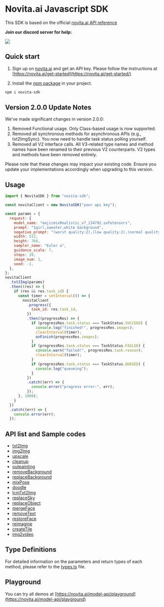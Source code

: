 <!-- @format -->

# Novita.ai Javascript SDK

This SDK is based on the official [novita.ai API reference](https://docs.novita.ai/)

**Join our discord server for help:**

[![](https://dcbadge.vercel.app/api/server/YyPRAzwp7P)](https://discord.gg/YyPRAzwp7P)

## Quick start

1. Sign up on [novita.ai](https://novita.ai) and get an API key. Please follow the instructions at [https://novita.ai/get-started](https://novita.ai/get-started/)

2. Install the [npm package](https://www.npmjs.com/package/novita-sdk) in your project.

```bash
npm i novita-sdk
```

## Version 2.0.0 Update Notes

We've made significant changes in version 2.0.0:

1. Removed Functional usage. Only Class-based usage is now supported.
2. Removed all synchronous methods for asynchronous APIs (e.g., txt2ImgSync). You now need to handle task status polling yourself.
3. Removed all V2 interface calls. All V3-related type names and method names have been renamed to their previous V2 counterparts. V2 types and methods have been removed entirely.

Please note that these changes may impact your existing code. Ensure you update your implementations accordingly when upgrading to this version.

## Usage

```javascript
import { NovitaSDK } from "novita-sdk";

const novitaClient = new NovitaSDK("your api key");

const params = {
  request: {
    model_name: "majicmixRealistic_v7_134792.safetensors",
    prompt: "1girl,sweater,white background",
    negative_prompt: "(worst quality:2),(low quality:2),(normal quality:2),lowres,watermark,",
    width: 512,
    height: 768,
    sampler_name: "Euler a",
    guidance_scale: 7,
    steps: 20,
    image_num: 1,
    seed: -1,
  },
};
novitaClient
  .txt2Img(params)
  .then((res) => {
    if (res && res.task_id) {
      const timer = setInterval(() => {
        novitaClient
          .progress({
            task_id: res.task_id,
          })
          .then((progressRes) => {
            if (progressRes.task.status === TaskStatus.SUCCEED) {
              console.log("finished!", progressRes.images);
              clearInterval(timer);
              onFinish(progressRes.images);
            }
            if (progressRes.task.status === TaskStatus.FAILED) {
              console.warn("failed!", progressRes.task.reason);
              clearInterval(timer);
            }
            if (progressRes.task.status === TaskStatus.QUEUED) {
              console.log("queueing");
            }
          })
          .catch((err) => {
            console.error("progress error:", err);
          });
      }, 1000);
    }
  })
  .catch((err) => {
    console.error(err);
  });
```

## API list and Sample codes

- [txt2Img](https://github.com/novitalabs/javascript-sdk/blob/main/examples/txt2Img.js)
- [img2Img](https://github.com/novitalabs/javascript-sdk/blob/main/examples/img2Img.js)
- [upscale](https://github.com/novitalabs/javascript-sdk/blob/main/examples/upscale.js)
- [cleanup](https://github.com/novitalabs/javascript-sdk/blob/main/examples/cleanup.js)
- [outpainting](https://github.com/novitalabs/javascript-sdk/blob/main/examples/outpainting.js)
- [removeBackground](https://github.com/novitalabs/javascript-sdk/blob/main/examples/removebg.js)
- [replaceBackground](https://github.com/novitalabs/javascript-sdk/blob/main/examples/replacebg.js)
- [mixPose](https://github.com/novitalabs/javascript-sdk/blob/main/examples/mixpose.js)
- [doodle](https://github.com/novitalabs/javascript-sdk/blob/main/examples/doodle.js)
- [lcmTxt2Img](https://github.com/novitalabs/javascript-sdk/blob/main/examples/lcm_txt2img.js)
- [replaceSky](https://github.com/novitalabs/javascript-sdk/blob/main/examples/replace_sky.js)
- [replaceObject](https://github.com/novitalabs/javascript-sdk/blob/main/examples/replace_object.js)
- [mergeFace](https://github.com/novitalabs/javascript-sdk/blob/main/examples/merge_face.js)
- [removeText](https://github.com/novitalabs/javascript-sdk/blob/main/examples/removetxt.js)
- [restoreFace](https://github.com/novitalabs/javascript-sdk/blob/main/examples/restore_face.js)
- [reimagine](https://github.com/novitalabs/javascript-sdk/blob/main/examples/reimagine.js)
- [createTile](https://github.com/novitalabs/javascript-sdk/blob/main/examples/createtile.js)
- [img2video](https://github.com/novitalabs/javascript-sdk/blob/main/examples/controlnet.js)

## Type Definitions

For detailed information on the parameters and return types of each method, please refer to the [types.ts](https://github.com/novitalabs/javascript-sdk/blob/main/src/types.ts) file.

## Playground

You can try all demos at [https://novita.ai/model-api/playground](https://novita.ai/model-api/playground)
